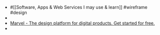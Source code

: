 - #[[Software, Apps & Web Services I may use & learn]] #wireframe #design
-
- [Marvel - The design platform for digital products. Get started for free.](https://marvelapp.com/)
-